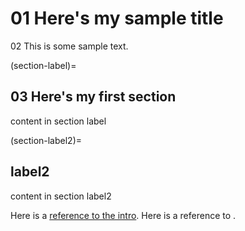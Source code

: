 # 01 Here's my sample title

02 This is some sample text.

(section-label)=
## 03 Here's my first section
content in section label

(section-label2)=
## label2
content in section label2

Here is a [reference to the intro](intro.md). Here is a reference to [](section-label).
